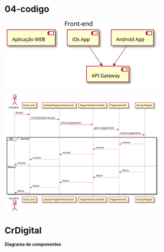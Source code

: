 # 04-codigo

![diagram](01-front-end.svg)

![diagram](02-diagrama-sequencia.svg)

# CrDigital 

**Diagrama de componentes**
